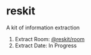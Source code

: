# reskit

A kit of information extraction

1. Extract Room: [@reskit/room](https://github.com/simo-an/reskit/packages/room)
2. Extract Date: In Progress
